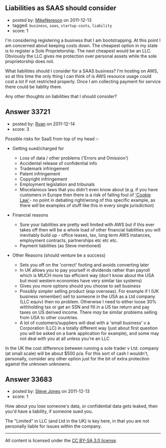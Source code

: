 ## Liabilities as SAAS should consider

- posted by: [MikeNereson](https://stackexchange.com/users/-1/14087-mikenereson) on 2011-12-13
- tagged: `business`, `saas`, `startup-costs`, `liability`
- score: 1

I'm considering registering a business that I am bootstrapping. At this point I am concerned about keeping costs down. The cheapest option in my state is to register a Sole Proprietorship. The next cheapest would be an LLC. Obviously the LLC gives me protection over personal assets while the sole proprietorship does not.  

What liabilities should I consider for a SAAS business?  I'm hosting on AWS, so at this time the only thing I can think of is AWS resource usage could cost a lot if not restricted properly. Once I am collecting payment for service there could be liablity there. 

Any other thoughts on liabilities that I should consider?


## Answer 33721

- posted by: [Ryan](https://stackexchange.com/users/-1/465-ryan) on 2011-12-14
- score: 3

<p>Possible risks for SaaS from top of my head :-</p>

<ul>
<li><p>Getting sued/charged for</p>

<ul>
<li>Loss of data / other problems ('Errors and Omission')</li>
<li>Accidental release of confidential info</li>
<li>Trademark infringement</li>
<li>Patent infringement</li>
<li>Copyright infringement</li>
<li>Employment legislation and tribunals</li>
<li>Miscelanious laws that you didn't even know about (e.g. if you have customers in Europe then there is a risk of falling foul of <a href="http://www.webkruscht.com/2011/how-facebook-might-comply-with-the-eu-cookie-law" rel="nofollow">'Cookie Law'</a>- no point in debating right/wrong of this specific example, as there <em>will</em> be examples of stuff like this in every single jurisdiction)</li>
</ul></li>
<li><p>Financial reasons</p>

<ul>
<li>Sure your liabilities are pretty well limited with AWS but if this ever takes off then  will be a whole load of other financial liabilities you will inevitably build up - office leases, tax, long term AWS instances, employment contracts, partnerships etc etc etc.</li>
<li>Payment liabilities (as Steve mentioned)</li>
</ul></li>
<li><p>Other Reasons (should venture be a success)</p>

<ul>
<li>Sets you off on the 'correct' footing and avoids converting later</li>
<li>In UK allows you to pay yourself in dividends rather than payroll which is MUCH more tax efficient way (don't know about the USA but most western economies have very similar tax systems)</li>
<li>Gives you more options should you choose to sell business</li>
<li>Possibly simpler selling product (esp overseas). For example if I (UK business remember) sell to someone in the USA as a Ltd company (LLC equiv) then no problem. Otherwise I need to either loose 30% withholding tax or get an SSN and fill in a US tax return and pay taxes on US derived income. There <em>may</em> be similar problems selling from USA to other countries.</li>
<li>A lot of customers/suppliers will deal with a 'small business' v a Corporation (LLC) in a totally different way (just about first question you will be asked on a bank application for example), and some may not deal with you at all unless you're an LLC</li>
</ul></li>
</ul>

<p>In the UK the cost difference between running a sole trader v Ltd. company (at small scale) will be about $500 p/a. For this sort of cash I wouldn't, personally, consider any other option just for the bit of extra protection against the unknown unknowns.</p>



## Answer 33683

- posted by: [Steve Jones](https://stackexchange.com/users/-1/12985-steve-jones) on 2011-12-13
- score: 1

How about you lose someone's data, or confidential data gets leaked, then you'd have a liability, if someone sued you.

The "Limited" in LLC (and Ltd in the UK) is key here, in that you are not personally liable for issues within the company.



---

All content is licensed under the [CC BY-SA 3.0 license](https://creativecommons.org/licenses/by-sa/3.0/).
